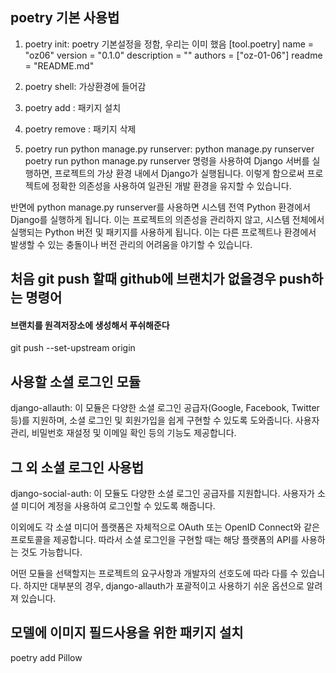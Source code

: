 ## poetry 기본 사용법
1. poetry init: poetry 기본설정을 정함, 우리는 이미 했음
  [tool.poetry]
  name = "oz06"
  version = "0.1.0"
  description = ""
  authors = ["oz-01-06"]
  readme = "README.md"

2. poetry shell: 가상환경에 들어감

3. poetry add <package name>: 패키지 설치

4. poetry remove <package name>: 패키지 삭제 

5. poetry run python manage.py runserver: python manage.py runserver
  poetry run python manage.py runserver 명령을 사용하여 Django 서버를 실행하면, 프로젝트의 가상 환경 내에서 Django가 실행됩니다. 이렇게 함으로써 프로젝트에 정확한 의존성을 사용하여 일관된 개발 환경을 유지할 수 있습니다.

  반면에 python manage.py runserver를 사용하면 시스템 전역 Python 환경에서 Django를 실행하게 됩니다. 이는 프로젝트의 의존성을 관리하지 않고, 시스템 전체에서 실행되는 Python 버전 및 패키지를 사용하게 됩니다. 이는 다른 프로젝트나 환경에서 발생할 수 있는 충돌이나 버전 관리의 어려움을 야기할 수 있습니다.

## 처음 git push 할때 github에 브랜치가 없을경우 push하는 명령어
#### 브랜치를 원격저장소에 생성해서 푸쉬해준다
git push --set-upstream origin <branch name>


## 사용할 소셜 로그인 모듈
django-allauth: 이 모듈은 다양한 소셜 로그인 공급자(Google, Facebook, Twitter 등)를 지원하며, 소셜 로그인 및 회원가입을 쉽게 구현할 수 있도록 도와줍니다. 사용자 관리, 비밀번호 재설정 및 이메일 확인 등의 기능도 제공합니다.

## 그 외 소셜 로그인 사용법
django-social-auth: 이 모듈도 다양한 소셜 로그인 공급자를 지원합니다. 사용자가 소셜 미디어 계정을 사용하여 로그인할 수 있도록 해줍니다.

이외에도 각 소셜 미디어 플랫폼은 자체적으로 OAuth 또는 OpenID Connect와 같은 프로토콜을 제공합니다. 따라서 소셜 로그인을 구현할 때는 해당 플랫폼의 API를 사용하는 것도 가능합니다.

어떤 모듈을 선택할지는 프로젝트의 요구사항과 개발자의 선호도에 따라 다를 수 있습니다. 하지만 대부분의 경우, django-allauth가 포괄적이고 사용하기 쉬운 옵션으로 알려져 있습니다.

## 모델에 이미지 필드사용을 위한 패키지 설치
poetry add Pillow
